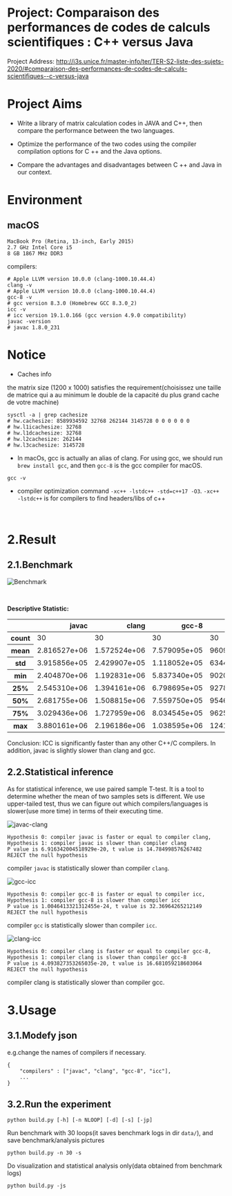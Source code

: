<!--
 * @Author: Lin Sinan
 * @Github: https://github.com/linsinan1995
 * @Email: mynameisxiaou@gmail.com
 * @LastEditors  : Lin Sinan
 * @Description: 
*               
*               
*               
 -->

# Project: Comparaison des performances de codes de calculs scientifiques : C++ versus Java

Project Address: http://i3s.unice.fr/master-info/ter/TER-S2-liste-des-sujets-2020/#comparaison-des-performances-de-codes-de-calculs-scientifiques--c-versus-java

# Project Aims

- Write a library of matrix calculation codes in JAVA and C++, then compare the performance between the two languages.

- Optimize the performance of the two codes using the compiler compilation options for C ++ and the Java options.

- Compare the advantages and disadvantages between C ++ and Java in our context.

# Environment

## macOS

```
MacBook Pro (Retina, 13-inch, Early 2015)
2.7 GHz Intel Core i5
8 GB 1867 MHz DDR3
```

compilers:
```shell
# Apple LLVM version 10.0.0 (clang-1000.10.44.4)
clang -v
# Apple LLVM version 10.0.0 (clang-1000.10.44.4)
gcc-8 -v
# gcc version 8.3.0 (Homebrew GCC 8.3.0_2) 
icc -v
# icc version 19.1.0.166 (gcc version 4.9.0 compatibility)
javac -version
# javac 1.8.0_231
```

# Notice

- Caches info

the matrix size (1200 x 1000) satisfies the requirement(choisissez une taille de matrice qui a au minimum le double de la capacité du plus grand cache de votre machine)
```shell
sysctl -a | grep cachesize
# hw.cachesize: 8589934592 32768 262144 3145728 0 0 0 0 0 0
# hw.l1icachesize: 32768
# hw.l1dcachesize: 32768
# hw.l2cachesize: 262144
# hw.l3cachesize: 3145728
```

- In macOs, gcc is actually an alias of clang. For using gcc, we should run `brew install gcc`, and then `gcc-8` is the gcc compiler for macOS.

```shell
gcc -v
```

- compiler optimization command `-xc++ -lstdc++ -std=c++17 -O3`. `-xc++ -lstdc++` is for compilers to find headers/libs of c++


<br>

# 2.Result

## 2.1.Benchmark



![Benchmark](pics/result.png)

<br>

**Descriptive Statistic:**

<table class="dataframe">   <thead>     <tr style="text-align: right;">       <th></th>       <th>javac</th>       <th>clang</th>       <th>gcc-8</th>       <th>icc</th>     </tr>   </thead>   <tbody>     <tr>       <th>count</th>       <td>30</td>       <td>30</td>       <td>30</td>       <td>30</td>     </tr>     <tr>       <th>mean</th>       <td>2.816527e+06</td>       <td>1.572524e+06</td>       <td>7.579095e+05</td>       <td>96093.284000</td>     </tr>     <tr>       <th>std</th>       <td>3.915856e+05</td>       <td>2.429907e+05</td>       <td>1.118052e+05</td>       <td>6344.973166</td>     </tr>     <tr>       <th>min</th>       <td>2.404870e+06</td>       <td>1.192831e+06</td>       <td>5.837340e+05</td>       <td>90209.344000</td>     </tr>     <tr>       <th>25%</th>       <td>2.545310e+06</td>       <td>1.394161e+06</td>       <td>6.798695e+05</td>       <td>92784.640000</td>     </tr>     <tr>       <th>50%</th>       <td>2.681755e+06</td>       <td>1.508815e+06</td>       <td>7.559750e+05</td>       <td>95469.988000</td>     </tr>     <tr>       <th>75%</th>       <td>3.029436e+06</td>       <td>1.727959e+06</td>       <td>8.034545e+05</td>       <td>96253.990000</td>     </tr>     <tr>       <th>max</th>       <td>3.880161e+06</td>       <td>2.196186e+06</td>       <td>1.038595e+06</td>       <td>124182.224000</td>     </tr>   </tbody> </table>

Conclusion: ICC is significantly faster than any other C++/C compilers. In addition, javac is slightly slower than clang and gcc.



## 2.2.Statistical inference

As for statistical inference, we use paired sample T-test. It is a tool to determine whether the mean of two samples sets is different. We use upper-tailed test, thus we can figure out which compilers/languages is slower(use more time) in terms of their executing time. 


![javac-clang](pics/javac_clang.png)

```
Hypothesis 0: compiler javac is faster or equal to compiler clang, 
Hypothesis 1: compiler javac is slower than compiler clang
P value is 6.916342004518929e-20, t value is 14.784998576267482
REJECT the null hypothesis
```
compiler `javac` is statistically slower than compiler `clang`.


![gcc-icc](pics/gcc-8_icc.png)

```
Hypothesis 0: compiler gcc-8 is faster or equal to compiler icc, 
Hypothesis 1: compiler gcc-8 is slower than compiler icc
P value is 1.0046413321312455e-24, t value is 32.36964265212149
REJECT the null hypothesis
```
compiler `gcc` is statistically slower than compiler `icc`.

![clang-icc](pics/clang_gcc-8.png)

```
Hypothesis 0: compiler clang is faster or equal to compiler gcc-8, 
Hypothesis 1: compiler clang is slower than compiler gcc-8
P value is 4.093827353265035e-20, t value is 16.681059218603064
REJECT the null hypothesis
```
compiler clang is statistically slower than compiler gcc.


# 3.Usage

## 3.1.Modefy json

e.g.change the names of compilers if necessary.

```
{
    "compilers" : ["javac", "clang", "gcc-8", "icc"],
    ...
}
```

## 3.2.Run the experiment
```shell
python build.py [-h] [-n NLOOP] [-d] [-s] [-jp]
```

Run benchmark with 30 loops(it saves benchmark logs in dir `data/`), and save benchmark/analysis pictures
```shell
python build.py -n 30 -s
```

Do visualization and statistical analysis only(data obtained from benchmark logs)
```shell
python build.py -js
```


